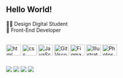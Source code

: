 ## Hello World!

👩‍💻 Design Digital Student<br>
👾 Front-End Developer

<div style="display: inline_block"><br>

<img align="center" alt="html" height="30" width=40 img src="https://cdn.jsdelivr.net/gh/devicons/devicon/icons/html5/html5-original.svg"/>
<img align="center" alt="css" height="30" width=40 img src="https://cdn.jsdelivr.net/gh/devicons/devicon/icons/css3/css3-original.svg"/>
<img align="center" alt="JavaScript" height="30" width=40 img src="https://cdn.jsdelivr.net/gh/devicons/devicon/icons/javascript/javascript-original.svg"/>     
<img align="center" alt="GitVscode" height="30" width=40 img src="https://cdn.jsdelivr.net/gh/devicons/devicon@latest/icons/vscode/vscode-original.svg" />
<img align="center" alt="Figma" height="30" width=40 img src="https://cdn.jsdelivr.net/gh/devicons/devicon/icons/figma/figma-original.svg"/>          
<img align="center" alt="Illustrator" height="30" width=40 img src="https://cdn.jsdelivr.net/gh/devicons/devicon@latest/icons/illustrator/illustrator-plain.svg"/>
<img align="center" alt="Photoshop" height="30" width=40 img src="https://cdn.jsdelivr.net/gh/devicons/devicon@latest/icons/photoshop/photoshop-original.svg" />

</div>

##

<div>
  <a href="https://www.linkedin.com/in/alice-haru/" target="_black"><img src="https://img.shields.io/badge/LinkedIn-0077B5?style=for-the-badge&logo=linkedin&logoColor=white" target="_black"></a>
  <a href="mailto:kakazu.haru@gmail.com" target="_black"><img src="https://img.shields.io/badge/Gmail-D14836?style=for-the-badge&logo=gmail&logoColor=white"></a>
  <a href="https://www.behance.net/alicehkkz" target="_black"><img src="https://img.shields.io/badge/-Behance-blue?style=for-the-badge&logo=behance&logoColor=white"></a>
  <a href="https://www.instagram.com/alicetparty/" target="_black"><img src="https://img.shields.io/badge/Instagram-E4405F?style=for-the-badge&logo=instagram&logoColor=white"></a>

</div>
